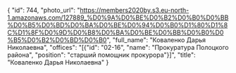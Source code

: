 {
    "id": 744,
    "photo_url": "https://members2020by.s3.eu-north-1.amazonaws.com/127889_%D0%9A%D0%BE%D0%B2%D0%B0%D0%BB%D0%B5%D0%BD%D0%BA%D0%BE%D0%94%D0%B0%D1%80%D1%8C%D1%8F%D0%9D%D0%B8%D0%BA%D0%BE%D0%BB%D0%B0%D0%B5%D0%B2%D0%BD%D0%B0",
    "full_name": "Коваленко Дарья Николаевна",
    "offices": "[{\"id\": \"02-16\", \"name\": \"Прокуратура Полоцкого района\", \"position\": \"старший помощник прокурора\"}]",
    "title": "Коваленко Дарья Николаевна"
}